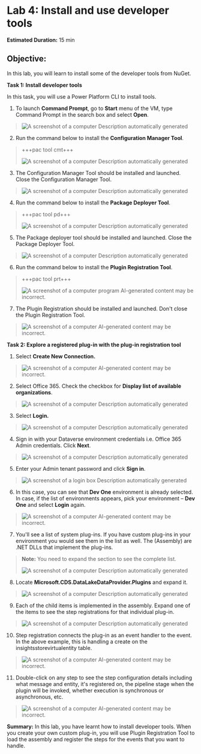 # **Lab 4: Install and use developer tools** #

**Estimated Duration:** 15 min

## **Objective:** 
In this lab, you will learn to install some of the
developer tools from NuGet.

**Task 1: Install developer tools**

In this task, you will use a Power Platform CLI to install tools.

1.  To launch **Command Prompt**, go to **Start** menu of the VM, type
    Command Prompt in the search box and select **Open**.

> ![A screenshot of a computer Description automatically
> generated](./media/image1.png)

2.  Run the command below to install the **Configuration Manager Tool**.

> +++pac tool cmt+++
>
> ![A screenshot of a computer Description automatically
> generated](./media/image2.png)

3.  The Configuration Manager Tool should be installed and launched.
    Close the Configuration Manager Tool.

> ![A screenshot of a computer Description automatically
> generated](./media/image3.png)

4.  Run the command below to install the **Package Deployer Tool**.

> +++pac tool pd+++
>
> ![A screenshot of a computer Description automatically
> generated](./media/image4.png)

5.  The Package deployer tool should be installed and launched. Close
    the Package Deployer Tool.

> ![A screenshot of a computer Description automatically
> generated](./media/image5.png)

6.  Run the command below to install the **Plugin Registration Tool**.

> +++pac tool prt+++
>
> ![A screenshot of a computer program AI-generated content may be
> incorrect.](./media/image6.png)

7.  The Plugin Registration should be installed and launched. Don't
    close the Plugin Registration Tool.

> ![A screenshot of a computer AI-generated content may be
> incorrect.](./media/image7.png)

**Task 2: Explore a registered plug-in with the plug-in registration
tool**

1.  Select **Create New Connection.**

> ![A screenshot of a computer AI-generated content may be
> incorrect.](./media/image8.png)

2.  Select Office 365. Check the checkbox for **Display list of
    available organizations**.

> ![A screenshot of a computer Description automatically
> generated](./media/image9.png)

3.  Select **Login.** 

> ![A screenshot of a computer Description automatically
> generated](./media/image10.png)

4.  Sign in with your Dataverse environment credentials i.e. Office 365
    Admin credentials. Click **Next**.

> ![A screenshot of a computer Description automatically
> generated](./media/image11.png)

5.  Enter your Admin tenant password and click **Sign in**.

> ![A screenshot of a login box Description automatically
> generated](./media/image12.png)

6.  In this case, you can see that **Dev One** environment is already
    selected. In case, if the list of environments appears, pick your
    environment – **Dev One** and select **Login** again.

> ![A screenshot of a computer AI-generated content may be
> incorrect.](./media/image13.png)

7.  You'll see a list of system plug-ins. If you have custom plug-ins in
    your environment you would see them in the list as well. The
    (Assembly) are .NET DLLs that implement the plug-ins.

> **Note:** You need to expand the section to see the complete list.
>
> ![A screenshot of a computer Description automatically
> generated](./media/image14.png)

8.  Locate **Microsoft.CDS.DataLakeDataProvider.Plugins** and expand it.

> ![A screenshot of a computer Description automatically
> generated](./media/image15.png)

9.  Each of the child items is implemented in the assembly. Expand one
    of the items to see the step registrations for that individual
    plug-in.

> ![A screenshot of a computer Description automatically
> generated](./media/image16.png)

10. Step registration connects the plug-in as an event handler to the
    event. In the above example, this is handling a create on the
    insightsstorevirtualentity table.

> ![A screenshot of a computer AI-generated content may be
> incorrect.](./media/image17.png)

11. Double-click on any step to see the step configuration details
    including what message and entity, it's registered on, the pipeline
    stage when the plugin will be invoked, whether execution is
    synchronous or asynchronous, etc.

> ![A screenshot of a computer AI-generated content may be
> incorrect.](./media/image18.png)

**Summary:** In this lab, you have learnt how to install developer
tools. When you create your own custom plug-in, you will use Plugin
Registration Tool to load the assembly and register the steps for the
events that you want to handle.

